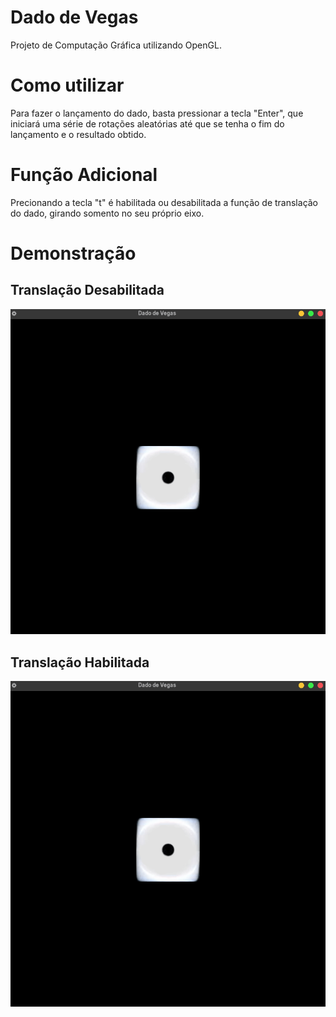 # Dado de Vegas
Projeto de Computação Gráfica utilizando OpenGL.

# Como utilizar

Para fazer o lançamento do dado, basta pressionar a tecla "Enter", que iniciará uma série de rotações aleatórias até que se tenha o fim do lançamento e o resultado obtido.


# Função Adicional

Precionando a tecla "t" é habilitada ou desabilitada a função de translação do dado, girando somento no seu próprio eixo.
# Demonstração

## Translação Desabilitada
![img](https://raw.githubusercontent.com/WelvisSS/dado-de-vegas/main/src/result/demonstracao1.gif)
## Translação Habilitada
![img](https://github.com/WelvisSS/dado-de-vegas/blob/main/src/result/demonstracao0.gif)

